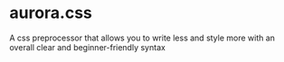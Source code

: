 # aurora.css
A css preprocessor that allows you to write less and style more with an overall clear and beginner-friendly syntax
